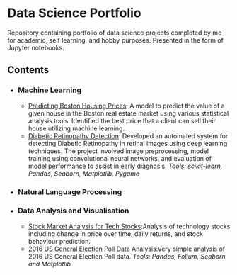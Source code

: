 # Data Science Portfolio
Repository containing portfolio of data science projects completed by me for academic, self learning, and hobby purposes. Presented in the form of Jupyter notebooks.

## Contents

- ### Machine Learning
	- [Predicting Boston Housing Prices](https://github.com/sujithprog/Projects/tree/main/Boston%20housing%20Analysis%20Project): A model to predict the value of a given house in the Boston real estate market using various statistical 
           analysis tools. Identified the best price that a client can sell their house utilizing machine learning.
   	- [Diabetic Retinopathy Detection](https://github.com/sujithprog/Projects/tree/main/Diabetic%20retinopathy%20detection): Developed an automated system for detecting Diabetic Retinopathy in retinal images using deep learning 
          techniques. The project involved image preprocessing, model training using convolutional neural networks, and evaluation of model performance to assist in early diagnosis.
   	_Tools: scikit-learn, Pandas, Seaborn, Matplotlib, Pygame_


- ### Natural Language Processing


- ### Data Analysis and Visualisation
	
	- [Stock Market Analysis for Tech Stocks](https://github.com/sujithprog/Projects/tree/main/Stock%20Market%20Analysis):Analysis of technology stocks including change in price over time, daily returns, and stock behaviour prediction.
	- [2016 US General Election Poll Data Analysis](https://github.com/sujithprog/Projects/tree/main/2016%20General%20Election%20Poll%20Analysis):Very simple analysis of 2016 US General Election Poll data.
_Tools: Pandas, Folium, Seaborn and Matplotlib_

